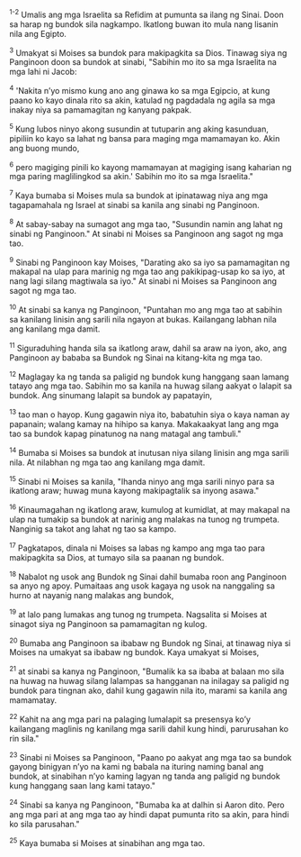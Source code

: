 <sup>1-2</sup>
Umalis ang mga Israelita sa Refidim at pumunta sa ilang ng Sinai. Doon sa harap ng bundok sila nagkampo. Ikatlong buwan ito mula nang lisanin nila ang Egipto. 

<sup>3</sup>
Umakyat si Moises sa bundok para makipagkita sa Dios. Tinawag siya ng Panginoon doon sa bundok at sinabi, "Sabihin mo ito sa mga Israelita na mga lahi ni Jacob: 

<sup>4</sup>
'Nakita nʼyo mismo kung ano ang ginawa ko sa mga Egipcio, at kung paano ko kayo dinala rito sa akin, katulad ng pagdadala ng agila sa mga inakay niya sa pamamagitan ng kanyang pakpak. 

<sup>5</sup>
Kung lubos ninyo akong susundin at tutuparin ang aking kasunduan, pipiliin ko kayo sa lahat ng bansa para maging mga mamamayan ko. Akin ang buong mundo, 

<sup>6</sup>
pero magiging pinili ko kayong mamamayan at magiging isang kaharian ng mga paring maglilingkod sa akin.' Sabihin mo ito sa mga Israelita." 

<sup>7</sup>
Kaya bumaba si Moises mula sa bundok at ipinatawag niya ang mga tagapamahala ng Israel at sinabi sa kanila ang sinabi ng Panginoon. 

<sup>8</sup>
At sabay-sabay na sumagot ang mga tao, "Susundin namin ang lahat ng sinabi ng Panginoon." At sinabi ni Moises sa Panginoon ang sagot ng mga tao. 

<sup>9</sup>
Sinabi ng Panginoon kay Moises, "Darating ako sa iyo sa pamamagitan ng makapal na ulap para marinig ng mga tao ang pakikipag-usap ko sa iyo, at nang lagi silang magtiwala sa iyo." At sinabi ni Moises sa Panginoon ang sagot ng mga tao. 

<sup>10</sup>
At sinabi sa kanya ng Panginoon, "Puntahan mo ang mga tao at sabihin sa kanilang linisin ang sarili nila ngayon at bukas. Kailangang labhan nila ang kanilang mga damit. 

<sup>11</sup>
Siguraduhing handa sila sa ikatlong araw, dahil sa araw na iyon, ako, ang Panginoon ay bababa sa Bundok ng Sinai na kitang-kita ng mga tao. 

<sup>12</sup>
Maglagay ka ng tanda sa paligid ng bundok kung hanggang saan lamang tatayo ang mga tao. Sabihin mo sa kanila na huwag silang aakyat o lalapit sa bundok. Ang sinumang lalapit sa bundok ay papatayin, 

<sup>13</sup>
tao man o hayop. Kung gagawin niya ito, babatuhin siya o kaya naman ay papanain; walang kamay na hihipo sa kanya. Makakaakyat lang ang mga tao sa bundok kapag pinatunog na nang matagal ang tambuli." 

<sup>14</sup>
Bumaba si Moises sa bundok at inutusan niya silang linisin ang mga sarili nila. At nilabhan ng mga tao ang kanilang mga damit. 

<sup>15</sup>
Sinabi ni Moises sa kanila, "Ihanda ninyo ang mga sarili ninyo para sa ikatlong araw; huwag muna kayong makipagtalik sa inyong asawa." 

<sup>16</sup>
Kinaumagahan ng ikatlong araw, kumulog at kumidlat, at may makapal na ulap na tumakip sa bundok at narinig ang malakas na tunog ng trumpeta. Nanginig sa takot ang lahat ng tao sa kampo. 

<sup>17</sup>
Pagkatapos, dinala ni Moises sa labas ng kampo ang mga tao para makipagkita sa Dios, at tumayo sila sa paanan ng bundok. 

<sup>18</sup>
Nabalot ng usok ang Bundok ng Sinai dahil bumaba roon ang Panginoon sa anyo ng apoy. Pumaitaas ang usok kagaya ng usok na nanggaling sa hurno at nayanig nang malakas ang bundok, 

<sup>19</sup>
at lalo pang lumakas ang tunog ng trumpeta. Nagsalita si Moises at sinagot siya ng Panginoon sa pamamagitan ng kulog. 

<sup>20</sup>
Bumaba ang Panginoon sa ibabaw ng Bundok ng Sinai, at tinawag niya si Moises na umakyat sa ibabaw ng bundok. Kaya umakyat si Moises, 

<sup>21</sup>
at sinabi sa kanya ng Panginoon, "Bumalik ka sa ibaba at balaan mo sila na huwag na huwag silang lalampas sa hangganan na inilagay sa paligid ng bundok para tingnan ako, dahil kung gagawin nila ito, marami sa kanila ang mamamatay. 

<sup>22</sup>
Kahit na ang mga pari na palaging lumalapit sa presensya koʼy kailangang maglinis ng kanilang mga sarili dahil kung hindi, parurusahan ko rin sila." 

<sup>23</sup>
Sinabi ni Moises sa Panginoon, "Paano po aakyat ang mga tao sa bundok gayong binigyan nʼyo na kami ng babala na ituring naming banal ang bundok, at sinabihan nʼyo kaming lagyan ng tanda ang paligid ng bundok kung hanggang saan lang kami tatayo." 

<sup>24</sup>
Sinabi sa kanya ng Panginoon, "Bumaba ka at dalhin si Aaron dito. Pero ang mga pari at ang mga tao ay hindi dapat pumunta rito sa akin, para hindi ko sila parusahan." 

<sup>25</sup>
Kaya bumaba si Moises at sinabihan ang mga tao.